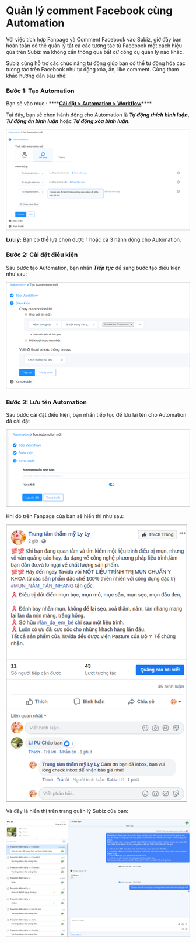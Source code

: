 # Quản lý comment Facebook cùng Automation

Với việc tích hợp Fanpage và Comment Facebook vào Subiz, giờ đây bạn hoàn toàn có thể quản lý tất cả các tương tác từ Facebook một cách hiệu qủa trên Subiz mà không cần thông qua bất cứ công cụ quản lý nào khác.

Subiz cũng hỗ trợ các chức năng tự động giúp bạn có thể tự động hóa các tương tác trên Facebook như tự động xóa, ẩn, like comment. Cùng tham khảo hướng dẫn sau nhé:

### Bước 1: Tạo Automation

Bạn sẽ vào mục : ****[**Cài đặt &gt; Automation &gt; Workflow**](https://app.subiz.com/settings/automation-workflow)\*\*\*\*

Tại đây, bạn sẽ chọn hành động cho Automation là _**Tự động thích bình luận**_, _**Tự động ẩn bình luận**_ hoặc _**Tự động xóa bình luận.**_

![Thi&#x1EBF;t l&#x1EAD;p h&#xE0;nh &#x111;&#x1ED9;ng cho Automaion](../../../.gitbook/assets/automation-hanh-dong.png)

**Lưu ý:** Bạn có thể lựa chọn được 1 hoặc cả 3 hành động cho Automation.

### Bước 2: Cài đặt điều kiện

Sau bước tạo Automation, bạn nhấn _**Tiếp tục**_ để sang bước tạo điều kiện như sau:

![T&#x1EA1;o &#x111;i&#x1EC1;u ki&#x1EC7;n Automation](../../../.gitbook/assets/dieu-kien-2.png)

### Bước 3: Lưu tên Automation

Sau bước cài đặt điều kiện, bạn nhấn tiếp tục để lưu lại tên cho Automation đã cài đặt

![L&#x1B0;u t&#xEA;n Automation](../../../.gitbook/assets/luu-ten-4.png)

Khi đó trên Fanpage của bạn sẽ hiển thị như sau:

![Hi&#x1EC3;n th&#x1ECB; tr&#xEA;n Fanpage](../../../.gitbook/assets/hien-thi.png)

Và đây là hiển thị trên trang quản lý Subiz của bạn:

![Hi&#x1EC3;n th&#x1ECB; tr&#xEA;n Dashboard Subiz](../../../.gitbook/assets/subiz-1.png)









